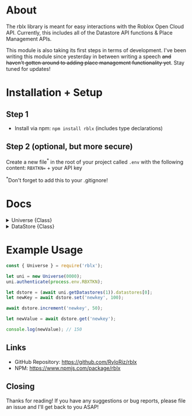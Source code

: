# About

The rblx library is meant for easy interactions with the Roblox Open Cloud API. Currently, this includes all of the Datastore API functions & Place Management APIs.

This module is also taking its first steps in terms of development. I've been writing this module since yesterday in between writing a speech ~~and haven't gotten around to adding place management functionality yet~~. Stay tuned for updates!

# Installation + Setup

## Step 1
* Install via npm: `npm install rblx` (includes type declarations)

## Step 2 (optional, but more secure)
Create a new file<sup>*</sup> in the root of your project called `.env` with the following content:
`RBXTKN=` + your API key

<sup>*</sup>Don't forget to add this to your .gitignore!
# Docs

<details>
<summary>Universe {Class}</summary>

## `new Universe(id: number)`
Creates a new Universe object

## `Universe.authenticate(apikey: string)`
Pass the API key through this function, or use the npm dotenv package and `process.env.RBXTKN` from above

## `Universe.getDatastores(limit?: number, prefix?: string, cursor?: string)`
Return an object containing the previous page cursor, next page cursor, and datastore objects.

## `Universe.save(placeId: number, pathToFile: string)`
Save the `rblx` file located at `pathToFile` to Roblox, therefore **not** publishing.

## `Universe.publish(placeId: number, pathToFile: string)`
Publish the `rblx` file located at `pathToFile` to Roblox, therefore **also** saving to Roblox.
</details>

<details>
<summary>DataStore {Class}</summary>

## `new DataStore(uid: number, name: string, scope: string = "global")`
Creates a new DataStore class - THIS IS NOT MEANT TO BE CALLED MANUALLY

## `DataStore.authenticate(apikey: string)`
Authenticate the DataStore with your API key

## `DataStore.listKeys(limit?: number, allScopes?: boolean, prefix?: string, cursor?: string)`
Return an object containing the previous page cursor, next page cursor, and keys on the current page

## `DataStore.get(key: string)`
Get the value of a key

## `DataStore.set(key: string, value: any = null, exclusiveCreate?: boolean, matchVersion?: string)`
Set/update the value of a key

**NOTE:** You cannot use `exclusiveCreate` and `matchVersion` in the same request!

## `DataStore.increment(key: string, incrementBy: number = 1)`
Increment a value by `incrementBy` units

## `DataStore.delete(key: string)`
Delete a key from the DataStore

## `DataStore.listVersions(key: string, limit: number = 1, sortOrder: 'Ascending'|'Descending' = 'Ascending', cursor?: string, startTime?: string, endTime?: string)`
List all versions of a key (with versionIds for `get`ting)

**Note:** `startTime` and `endTime` must be ISO dates in UTC time!

## `DataStore.getVersion(key: string, versionId: string)`
Get the value of `key` at version `versionId`
</details>

# Example Usage

```javascript
const { Universe } = require('rblx');

let uni = new Universe(0000);
uni.authenticate(process.env.RBXTKN);

let dstore = (await uni.getDatastores(1)).datastores[0];
let newKey = await dstore.set('newkey', 100);

await dstore.increment('newkey', 50);

let newValue = await dstore.get('newkey');

console.log(newValue); // 150
```

## Links

* GitHub Repository: https://github.com/RyloRiz/rblx
* NPM: https://www.npmjs.com/package/rblx

## Closing

Thanks for reading! If you have any suggestions or bug reports, please file an issue and I'll get back to you ASAP!